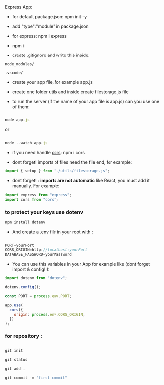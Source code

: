 Express App:

- for default package.json: npm init -y

- add "type":"module" in package.json

- for express: npm i express

- npm i

- create .gitignore and write this inside:

```
node_modules/

.vscode/

```

- create your app file, for example app.js

- create one folder utils and inside create filestorage.js file

- to run the server (if the name of your app file is app.js) can you use one of them:

```javascript

node app.js

```

or

```javascript

node --watch app.js


```

- if you need handle [cors](https://www.npmjs.com/package/cors): npm i cors

- dont forget! imports of files need the file end, for example:

```javascript
import { setup } from "./utils/filestorage.js";
```

- dont forget! : **imports are not automatic** like React, you must add it manually. For example:

```javascript
import express from "express";
import cors from "cors";
```

### to protect your keys use dotenv

```javascript
npm install dotenv

```

- And create a .env file in your root with :

```javascript

PORT=yourPort
CORS_ORIGIN=http://localhost:yourPort
DATABASE_PASSWORD=yourPassword

```

- You can use this variables in your App for example like (dont forget import & config!!):

```javascript
import dotenv from "dotenv";

dotenv.config();

const PORT = process.env.PORT;

app.use(
  cors({
    origin: process.env.CORS_ORIGIN,
  })
);
```

### for repository :

```javascript

git init

git status

git add .

git commit -m "first commit"

```
